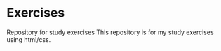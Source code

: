 # Exercises
Repository for study exercises
This repository is for my study exercises using html/css.

